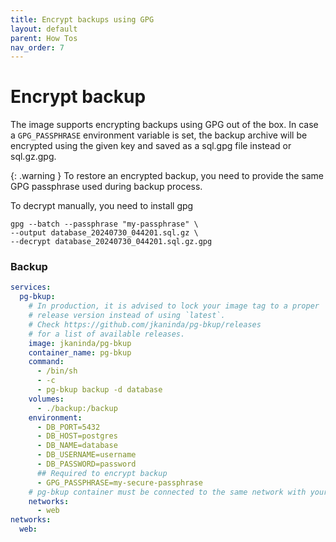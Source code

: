 ```yaml
---
title: Encrypt backups using GPG
layout: default
parent: How Tos
nav_order: 7
---
```

# Encrypt backup

The image supports encrypting backups using GPG out of the box. In case a `GPG_PASSPHRASE` environment variable is set, the backup archive will be encrypted using the given key and saved as a sql.gpg file instead or sql.gz.gpg.

{: .warning }
To restore an encrypted backup, you need to provide the same GPG passphrase used during backup process.

To decrypt manually, you need to install gpg

```shell
gpg --batch --passphrase "my-passphrase" \
--output database_20240730_044201.sql.gz \
--decrypt database_20240730_044201.sql.gz.gpg
```

### Backup

```yml
services:
  pg-bkup:
    # In production, it is advised to lock your image tag to a proper
    # release version instead of using `latest`.
    # Check https://github.com/jkaninda/pg-bkup/releases
    # for a list of available releases.
    image: jkaninda/pg-bkup
    container_name: pg-bkup
    command:
      - /bin/sh
      - -c
      - pg-bkup backup -d database
    volumes:
      - ./backup:/backup
    environment:
      - DB_PORT=5432
      - DB_HOST=postgres
      - DB_NAME=database
      - DB_USERNAME=username
      - DB_PASSWORD=password
      ## Required to encrypt backup
      - GPG_PASSPHRASE=my-secure-passphrase
    # pg-bkup container must be connected to the same network with your database
    networks:
      - web
networks:
  web:
```